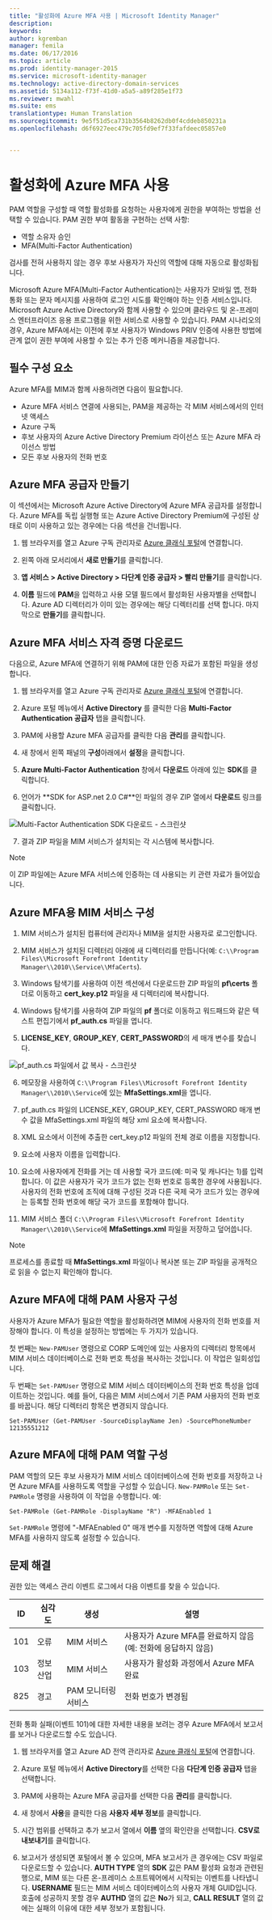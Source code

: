 ```yaml
---
title: "활성화에 Azure MFA 사용 | Microsoft Identity Manager"
description: 
keywords: 
author: kgremban
manager: femila
ms.date: 06/17/2016
ms.topic: article
ms.prod: identity-manager-2015
ms.service: microsoft-identity-manager
ms.technology: active-directory-domain-services
ms.assetid: 5134a112-f73f-41d0-a5a5-a89f285e1f73
ms.reviewer: mwahl
ms.suite: ems
translationtype: Human Translation
ms.sourcegitcommit: 9e5f51d5ca731b3564b8262db0f4cddeb850231a
ms.openlocfilehash: d6f6927eec479c705fd9ef7f33fafdeec05857e0


---
```


# 활성화에 Azure MFA 사용
PAM 역할을 구성할 때 역할 활성화를 요청하는 사용자에게 권한을 부여하는 방법을 선택할 수 있습니다. PAM 권한 부여 활동을 구현하는 선택 사항:

- 역할 소유자 승인
- MFA(Multi-Factor Authentication)

검사를 전혀 사용하지 않는 경우 후보 사용자가 자신의 역할에 대해 자동으로 활성화됩니다.

Microsoft Azure MFA(Multi-Factor Authentication)는 사용자가 모바일 앱, 전화 통화 또는 문자 메시지를 사용하여 로그인 시도를 확인해야 하는 인증 서비스입니다. Microsoft Azure Active Directory와 함께 사용할 수 있으며 클라우드 및 온-프레미스 엔터프라이즈 응용 프로그램을 위한 서비스로 사용할 수 있습니다. PAM 시나리오의 경우, Azure MFA에서는 이전에 후보 사용자가 Windows PRIV 인증에 사용한 방법에 관계 없이 권한 부여에 사용할 수 있는 추가 인증 메커니즘을 제공합니다.

## 필수 구성 요소

Azure MFA를 MIM과 함께 사용하려면 다음이 필요합니다.

- Azure MFA 서비스 연결에 사용되는, PAM을 제공하는 각 MIM 서비스에서의 인터넷 액세스
- Azure 구독
- 후보 사용자의 Azure Active Directory Premium 라이선스 또는 Azure MFA 라이선스 방법
- 모든 후보 사용자의 전화 번호

## Azure MFA 공급자 만들기

이 섹션에서는 Microsoft Azure Active Directory에 Azure MFA 공급자를 설정합니다.  Azure MFA를 독립 실행형 또는 Azure Active Directory Premium에 구성된 상태로 이미 사용하고 있는 경우에는 다음 섹션을 건너뜁니다.

1.  웹 브라우저를 열고 Azure 구독 관리자로 [Azure 클래식 포털](https://manage.windowsazure.com)에 연결합니다.

2.  왼쪽 아래 모서리에서 **새로 만들기**를 클릭합니다.

3.  **앱 서비스 > Active Directory > 다단계 인증 공급자 > 빨리 만들기**를 클릭합니다.

4.  **이름** 필드에 **PAM**을 입력하고 사용 모델 필드에서 활성화된 사용자별을 선택합니다. Azure AD 디렉터리가 이미 있는 경우에는 해당 디렉터리를 선택 합니다. 마지막으로 **만들기**를 클릭합니다.

## Azure MFA 서비스 자격 증명 다운로드

다음으로, Azure MFA에 연결하기 위해 PAM에 대한 인증 자료가 포함된 파일을 생성합니다.

1. 웹 브라우저를 열고 Azure 구독 관리자로 [Azure 클래식 포털](https://manage.windowsazure.com)에 연결합니다.

2.  Azure 포털 메뉴에서 **Active Directory** 를 클릭한 다음 **Multi-Factor Authentication 공급자** 탭을 클릭합니다.

3.  PAM에 사용할 Azure MFA 공급자를 클릭한 다음 **관리**를 클릭합니다.

4.  새 창에서 왼쪽 패널의 **구성**아래에서 **설정**을 클릭합니다.

5.  **Azure Multi-Factor Authentication** 창에서 **다운로드** 아래에 있는 **SDK**를 클릭합니다.

6.  언어가 **SDK for ASP.net 2.0 C\#**인 파일의 경우 ZIP 열에서 **다운로드** 링크를 클릭합니다.

![Multi-Factor Authentication SDK 다운로드 - 스크린샷](media/PAM-Azure-MFA-Activation-Image-1.png)

7.  결과 ZIP 파일을 MIM 서비스가 설치되는 각 시스템에 복사합니다. 

>[!NOTE] 
> 이 ZIP 파일에는 Azure MFA 서비스에 인증하는 데 사용되는 키 관련 자료가 들어있습니다.

## Azure MFA용 MIM 서비스 구성

1.  MIM 서비스가 설치된 컴퓨터에 관리자나 MIM을 설치한 사용자로 로그인합니다.

2.  MIM 서비스가 설치된 디렉터리 아래에 새 디렉터리를 만듭니다(예: `C:\\Program Files\\Microsoft Forefront Identity Manager\\2010\\Service\\MfaCerts`).

3.  Windows 탐색기를 사용하여 이전 섹션에서 다운로드한 ZIP 파일의 **pf\\certs** 폴더로 이동하고 **cert\_key.p12** 파일을 새 디렉터리에 복사합니다.

4.  Windows 탐색기를 사용하여 ZIP 파일의 **pf** 폴더로 이동하고 워드패드와 같은 텍스트 편집기에서 **pf\_auth.cs** 파일을 엽니다.

5.  **LICENSE\_KEY**, **GROUP\_KEY**, **CERT\_PASSWORD**의 세 매개 변수를 찾습니다.

![pf\_auth.cs 파일에서 값 복사 - 스크린샷](media/PAM-Azure-MFA-Activation-Image-2.png)

6.  메모장을 사용하여 `C:\\Program Files\\Microsoft Forefront Identity Manager\\2010\\Service`에 있는 **MfaSettings.xml**을 엽니다.

7.  pf\_auth.cs 파일의 LICENSE\_KEY, GROUP\_KEY, CERT\_PASSWORD 매개 변수 값을 MfaSettings.xml 파일의 해당 xml 요소에 복사합니다.

8.  **<CertFilePath>** XML 요소에서 이전에 추출한 cert\_key.p12 파일의 전체 경로 이름을 지정합니다.

9.  **<username>** 요소에 사용자 이름을 입력합니다.

10.  **<DefaultCountryCode>** 요소에 사용자에게 전화를 거는 데 사용할 국가 코드(예: 미국 및 캐나다는 1)를 입력합니다. 이 값은 사용자가 국가 코드가 없는 전화 번호로 등록한 경우에 사용됩니다. 사용자의 전화 번호에 조직에 대해 구성된 것과 다른 국제 국가 코드가 있는 경우에는 등록할 전화 번호에 해당 국가 코드를 포함해야 합니다.

11.  MIM 서비스 폴더 `C:\\Program Files\\Microsoft Forefront Identity Manager\\2010\\Service`에 **MfaSettings.xml** 파일을 저장하고 덮어씁니다. 

> [!NOTE] 
> 프로세스를 종료할 때 **MfaSettings.xml** 파일이나 복사본 또는 ZIP 파일을 공개적으로 읽을 수 없는지 확인해야 합니다.

## Azure MFA에 대해 PAM 사용자 구성

사용자가 Azure MFA가 필요한 역할을 활성화하려면 MIM에 사용자의 전화 번호를 저장해야 합니다. 이 특성을 설정하는 방법에는 두 가지가 있습니다.

첫 번째는 `New-PAMUser` 명령으로 CORP 도메인에 있는 사용자의 디렉터리 항목에서 MIM 서비스 데이터베이스로 전화 번호 특성을 복사하는 것입니다. 이 작업은 일회성입니다.

두 번째는 `Set-PAMUser` 명령으로 MIM 서비스 데이터베이스의 전화 번호 특성을 업데이트하는 것입니다. 예를 들어, 다음은 MIM 서비스에서 기존 PAM 사용자의 전화 번호를 바꿉니다. 해당 디렉터리 항목은 변경되지 않습니다.

```
Set-PAMUser (Get-PAMUser -SourceDisplayName Jen) -SourcePhoneNumber 12135551212
```


## Azure MFA에 대해 PAM 역할 구성

PAM 역할의 모든 후보 사용자가 MIM 서비스 데이터베이스에 전화 번호를 저장하고 나면 Azure MFA를 사용하도록 역할을 구성할 수 있습니다. `New-PAMRole` 또는 `Set-PAMRole` 명령을 사용하여 이 작업을 수행합니다. 예:

```
Set-PAMRole (Get-PAMRole -DisplayName "R") -MFAEnabled 1
```

`Set-PAMRole` 명령에 "-MFAEnabled 0" 매개 변수를 지정하면 역할에 대해 Azure MFA를 사용하지 않도록 설정할 수 있습니다.

## 문제 해결

권한 있는 액세스 관리 이벤트 로그에서 다음 이벤트를 찾을 수 있습니다.

| ID  | 심각도 | 생성 | 설명 |
|-----|----------|--------------|-------------|
| 101 | 오류       | MIM 서비스            | 사용자가 Azure MFA를 완료하지 않음(예: 전화에 응답하지 않음) |
| 103 | 정보 산업 | MIM 서비스            | 사용자가 활성화 과정에서 Azure MFA 완료                       |
| 825 | 경고     | PAM 모니터링 서비스 | 전화 번호가 변경됨                                |

전화 통화 실패(이벤트 101)에 대한 자세한 내용을 보려는 경우 Azure MFA에서 보고서를 보거나 다운로드할 수도 있습니다.

1.  웹 브라우저를 열고 Azure AD 전역 관리자로 [Azure 클래식 포털](https://manage.windowsazure.com)에 연결합니다.

2.  Azure 포털 메뉴에서 **Active Directory**를 선택한 다음 **다단계 인증 공급자** 탭을 선택합니다.

3.  PAM에 사용하는 Azure MFA 공급자를 선택한 다음 **관리**를 클릭합니다.

4.  새 창에서 **사용**을 클릭한 다음 **사용자 세부 정보**를 클릭합니다.

5.  시간 범위를 선택하고 추가 보고서 열에서 **이름** 옆의 확인란을 선택합니다. **CSV로 내보내기**를 클릭합니다.

6.  보고서가 생성되면 포털에서 볼 수 있으며, MFA 보고서가 큰 경우에는 CSV 파일로 다운로드할 수 있습니다. **AUTH TYPE** 열의 **SDK** 값은 PAM 활성화 요청과 관련된 행으로, MIM 또는 다른 온-프레미스 소프트웨어에서 시작되는 이벤트를 나타냅니다. **USERNAME** 필드는 MIM 서비스 데이터베이스의 사용자 개체 GUID입니다. 호출에 성공하지 못할 경우 **AUTHD** 열의 값은 **No**가 되고, **CALL RESULT** 열의 값에는 실패의 이유에 대한 세부 정보가 포함됩니다.



<!--HONumber=Jun16_HO5-->


